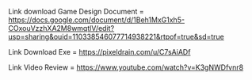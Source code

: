 Link download Game Design Document = https://docs.google.com/document/d/1Beh1MxG1xh5-COxouVzzhXA2M8wmqtlV/edit?usp=sharing&ouid=110338546077714938221&rtpof=true&sd=true


Link Download Exe = https://pixeldrain.com/u/C7sAiADf


Link Video Review = https://www.youtube.com/watch?v=K3gNWDfvnr8
